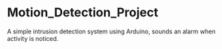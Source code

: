 # Motion_Detection_Project
A simple intrusion detection system using Arduino, sounds an alarm when activity is noticed. 
